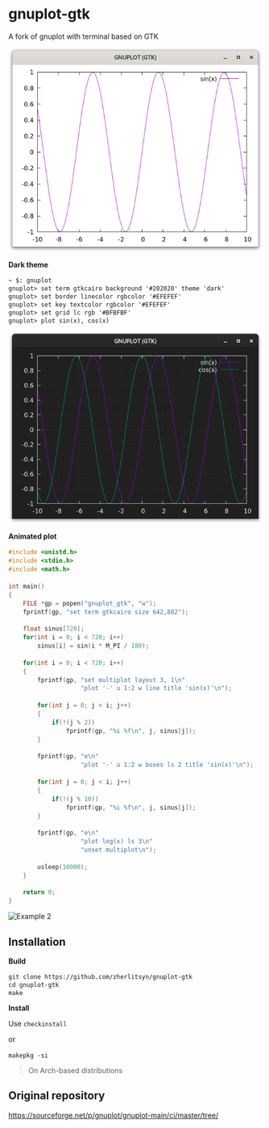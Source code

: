 # gnuplot-gtk
A fork of gnuplot with terminal based on GTK 

![Example 0](https://github.com/zherlitsyn/gnuplot-gtk/blob/master/image0.png "Example 0")

**Dark theme**

```
~ $: gnuplot
gnuplot> set term gtkcairo background '#202020' theme 'dark'
gnuplot> set border linecolor rgbcolor '#EFEFEF'
gnuplot> set key textcolor rgbcolor '#EFEFEF'
gnuplot> set grid lc rgb '#BFBFBF'
gnuplot> plot sin(x), cos(x)
```

![Example 1](https://github.com/zherlitsyn/gnuplot-gtk/blob/master/image1.png "Example 1")

**Animated plot**

```c
#include <unistd.h>
#include <stdio.h>
#include <math.h>

int main()
{
    FILE *gp = popen("gnuplot_gtk", "w");
    fprintf(gp, "set term gtkcairo size 642,882");

    float sinus[720];
    for(int i = 0; i < 720; i++)
        sinus[i] = sin(i * M_PI / 180);

    for(int i = 0; i < 720; i++)
    {
        fprintf(gp, "set multiplot layout 3, 1\n"
                    "plot '-' u 1:2 w line title 'sin(x)'\n");

        for(int j = 0; j < i; j++)
        {
            if(!(j % 2))
                fprintf(gp, "%i %f\n", j, sinus[j]);
        }

        fprintf(gp, "e\n"
                    "plot '-' u 1:2 w boxes ls 2 title 'sin(x)'\n");

        for(int j = 0; j < i; j++)
        {
            if(!(j % 10))
                fprintf(gp, "%i %f\n", j, sinus[j]);
        }

        fprintf(gp, "e\n"
                    "plot log(x) ls 3\n"
                    "unset multiplot\n");

        usleep(10000);
    }

    return 0;
}
```

![Example 2](https://github.com/zherlitsyn/gnuplot-gtk/blob/master/image2.gif "Example 2")

## Installation

**Build**
```
git clone https://github.com/zherlitsyn/gnuplot-gtk
cd gnuplot-gtk
make
```

**Install**

Use `checkinstall`

or

`makepkg -si`
> On Arch-based distributions

## Original repository
https://sourceforge.net/p/gnuplot/gnuplot-main/ci/master/tree/
